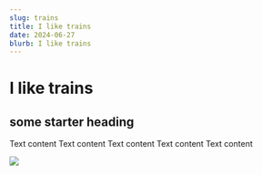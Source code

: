 ```yaml
---
slug: trains
title: I like trains
date: 2024-06-27
blurb: I like trains
---
```


# I like trains

## some starter heading

Text content 
Text content 
Text content 
Text content 
Text content 

![](https://tvnz-1-news-prod.cdn.arcpublishing.com/resizer/v2/panmure-auckland-trains-train-public-transport-2GXOQ6BT75B2FEG7YRP2IDEH34.png?auth=18b1a91d33ab4240e5ef07f5049a3c0fb1977b872946767bdf3351abe3920b57&quality=70&width=1024&height=576&focal=1071%2C473)